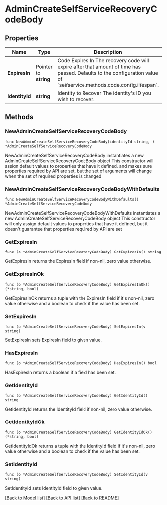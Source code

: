 # AdminCreateSelfServiceRecoveryCodeBody

## Properties

Name | Type | Description | Notes
------------ | ------------- | ------------- | -------------
**ExpiresIn** | Pointer to **string** | Code Expires In  The recovery code will expire after that amount of time has passed. Defaults to the configuration value of &#x60;selfservice.methods.code.config.lifespan&#x60;. | [optional] 
**IdentityId** | **string** | Identity to Recover  The identity&#39;s ID you wish to recover. | 

## Methods

### NewAdminCreateSelfServiceRecoveryCodeBody

`func NewAdminCreateSelfServiceRecoveryCodeBody(identityId string, ) *AdminCreateSelfServiceRecoveryCodeBody`

NewAdminCreateSelfServiceRecoveryCodeBody instantiates a new AdminCreateSelfServiceRecoveryCodeBody object
This constructor will assign default values to properties that have it defined,
and makes sure properties required by API are set, but the set of arguments
will change when the set of required properties is changed

### NewAdminCreateSelfServiceRecoveryCodeBodyWithDefaults

`func NewAdminCreateSelfServiceRecoveryCodeBodyWithDefaults() *AdminCreateSelfServiceRecoveryCodeBody`

NewAdminCreateSelfServiceRecoveryCodeBodyWithDefaults instantiates a new AdminCreateSelfServiceRecoveryCodeBody object
This constructor will only assign default values to properties that have it defined,
but it doesn't guarantee that properties required by API are set

### GetExpiresIn

`func (o *AdminCreateSelfServiceRecoveryCodeBody) GetExpiresIn() string`

GetExpiresIn returns the ExpiresIn field if non-nil, zero value otherwise.

### GetExpiresInOk

`func (o *AdminCreateSelfServiceRecoveryCodeBody) GetExpiresInOk() (*string, bool)`

GetExpiresInOk returns a tuple with the ExpiresIn field if it's non-nil, zero value otherwise
and a boolean to check if the value has been set.

### SetExpiresIn

`func (o *AdminCreateSelfServiceRecoveryCodeBody) SetExpiresIn(v string)`

SetExpiresIn sets ExpiresIn field to given value.

### HasExpiresIn

`func (o *AdminCreateSelfServiceRecoveryCodeBody) HasExpiresIn() bool`

HasExpiresIn returns a boolean if a field has been set.

### GetIdentityId

`func (o *AdminCreateSelfServiceRecoveryCodeBody) GetIdentityId() string`

GetIdentityId returns the IdentityId field if non-nil, zero value otherwise.

### GetIdentityIdOk

`func (o *AdminCreateSelfServiceRecoveryCodeBody) GetIdentityIdOk() (*string, bool)`

GetIdentityIdOk returns a tuple with the IdentityId field if it's non-nil, zero value otherwise
and a boolean to check if the value has been set.

### SetIdentityId

`func (o *AdminCreateSelfServiceRecoveryCodeBody) SetIdentityId(v string)`

SetIdentityId sets IdentityId field to given value.



[[Back to Model list]](../README.md#documentation-for-models) [[Back to API list]](../README.md#documentation-for-api-endpoints) [[Back to README]](../README.md)


